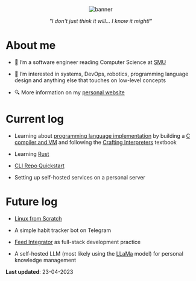 <p align="center">
  <img alt="banner" src="https://user-images.githubusercontent.com/45187465/189823863-3fcd9393-263c-44ea-b87b-168c16460fd4.png">
</p>

<p align="center"><i>"I don't just think it will... I know it might!"</i></p>

# About me
- 👋 I’m a software engineer reading Computer Science at [SMU](https://scis.smu.edu.sg)

- 👀 I’m interested in systems, DevOps, robotics, programming language design and anything else that touches on low-level concepts

- 🔍 More information on my [personal website](https://emmaneugene.github.io)

# Current log

- Learning about [programming language implementation](https://nusmods.com/modules/CS4215/programming-language-implementation) by building a [C compiler and VM](https://github.com/emmaneugene/CS4215-sourClang-VM) and following the [Crafting Interpreters](https://craftinginterpreters.com/) textbook

- Learning [Rust](https://doc.rust-lang.org/book/)

- [CLI Repo Quickstart](https://github.com/emmaneugene/cli-repo-quickstart)

- Setting up self-hosted services on a personal server

# Future log

- [Linux from Scratch](https://www.linuxfromscratch.org/)

- A simple habit tracker bot on Telegram

- [Feed Integrator](https://github.com/emmaneugene/feed-integrator) as full-stack development practice

- A self-hosted LLM (most likely using the [LLaMa](https://github.com/ggerganov/llama.cpp) model) for personal knowledge management

**Last updated**: 23-04-2023

<!---
emmaneugene/emmaneugene is a ✨ special ✨ repository because its `README.md` (this file) appears on your GitHub profile.
You can click the Preview link to take a look at your changes.
--->
